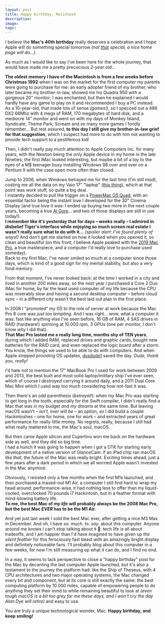 ```yaml
---
layout: post
title: Happy birthday, Macintosh
description: 
image: 
tags: 
---
```

I believe the **Mac's 40th birthday** really deserves a celebration and I hope Apple will do something special tomorrow _(not [that](https://everymac.com/systems/apple/20th_mac/specs/20th-anniversary-mac.html) special, a nice home page will do...)_.

As much as I would like to say I've been here for the whole journey, that would have made me a pretty precocious _2-year old_...

**The oldest memory I have of the Macintosh is from a few weeks before Christmas 1992** when I was on the market for the first computer my parents were going to purchase for me: an early adopter friend of my brother, who later became my brother-in-law, showed me his Quadra 950 with a gorgeous 20" monitor; I was enchanted, but then he explained I would hardly have any game to play on it and recommended I buy a PC instead.<br>
As a 10-year-old, that made lots of sense _(games!)_, so I specced out a 486 DX2 66Mhz with 4 megs of RAM, 170 megabytes of hard disk, and a mediocre 14" monitor and went on with my days of Monkey Island, Syndicate, Theme Park, Scream and so many more games I fondly remember... But rest assured, **to this day I still give my brother-in-law grief for that suggestion**, which I suspect had more to do with him not wanting to provide tech support to a pestiferous kid!

Then, I didn't really pay much attention to Apple Computers inc. for many years, with the Newton being the only Apple device in my home in the late Nineties; the first iMac looked interesting, but maybe a bit of a toy to the eyes of a M$ teenager busy installing Windows 98 over and over on a Pentium II with the case open more often than closed.

Jump to 2006, when Windows betrayed me for the last time (I'm still _mad_), costing me all the data on my Vaio 17" "laptop" ([this thing](https://www.ebay.co.uk/itm/134900797920?hash=item1f68b6d1e0:g:aZMAAOSwD~ZlrTwT)), which at that point was work stuff, so quite a big deal.<br>
I instantly decided to pull the trigger on a [PowerMac G5 Quad](https://en.wikipedia.org/wiki/Power_Mac_G5), with an essential factor being the instant love I developed for the 30" Cinema Display (and true love it was: I ended up buying two more in the next couple years, becoming a true [Al Gore](https://www.reddit.com/r/Monitors/comments/mjuett/history_al_gore_sitting_in_front_of_three_30/)... and two of those displays are still in use today!).<br>
**I remember like it's yesterday that for days – weeks really – I admired in disbelief Tiger's interface while enjoying so much screen real estate I wasn't really sure what to do with it...** _(spoiler alert: I've found plenty of ways!)_
And don't get me started on how it looked when you opened it, so clean and beautiful (on this front, I believe Apple peaked with the [2019 Mac Pro](https://images.anandtech.com/doci/15218/360__b0vqz8pfgqoi_large.jpg), a true masterpiece, and a computer I'd really love to purchase used someday).<br>
Back to my first Mac, I've never smiled so much at a computer since those days, which is kind of a good sign for my mental stability, but also a very fond memory.

From that moment, I've never looked back: at the time I worked in a city and lived in another 200 miles away, so the next year I purchased a Core 2 Duo iMac for home, by far the least used computer of my life because the CPU was miserably slow and having a second desktop computer – before cloud sync – in a different city wasn't the best laid out plan in the first place.

In 2008 I "promoted" my G5 to the role of server at work because the Mac Pro 8 core was _just too tempting_. And I was right... wow, what a computer it was: fast like anything else I've seen before, 16 GB of RAM, 4 SAS drives in RAID (hardware!) spinning at 10.000 rpm, 3 GPUs (one per monitor, I don't know _why_ I did that).<br>
**That Mac Pro lasted me a really long time, months shy of TEN years**, during which I added RAM, replaced drives and graphic cards, bought new batteries for the RAID card, and even replaced the logic board after a storm. You know, the things we used to be able to do with computers. And when Apple stopped providing OS updates, [dosdude1](http://dosdude1.com) saved the day. _Dude, thank you, really!_

I'd hate not to mention the 17" MacBook Pro I used for work between 2009 and 2013, the best built and most solid laptop/military ship I've ever seen, which of course I _destroyed_ carrying it around daily, and a 2011 Dual Core Mac Mini which I used way too much considering how not-fast it was.

Then there's an odd parenthesis (_betrayal!_): when my Mac Pro was starting to get long in the tooth, especially for the Swift compiler, I didn't really find a Mac that was in my budget _and my dreams_ at the same time. But leaving macOS wasn't – _isn't, ever will be_ – an option, so I did build a couple Hackintoshes – one for home, one for work – and extracted years of great performance for really little money. No regrets, really, because I still had what really mattered to me, the Mac's soul, macOS.

But then came Apple silicon and Cupertino won me back on the hardware side as well, and they did so big time.<br>
I had a hunch it was going to happen when I got a DTK for starting early development of a native version of GlanceCam: if an iPad chip ran macOS _like that_, the future of the Mac was really bright. Exciting times ahead, just a few years after a dark period in which we all worried Apple wasn't invested in the Mac anymore.

Obviously, I resisted only a few months when the first M1s launched, and then purchased a maxed-out M1 Air, a computer I still find hard to wrap my head around: performance-wise, it had nothing less to offer than my liquid-cooled, overclocked 70 pounds i7 Hackintosh, but in a feather format with mind-blowing battery life.<br>
**To me, the best Mac of _my life_ will probably always be the 2008 Mac Pro, but the best Mac _EVER_ has to be the M1 Air.**

And yet just last week I sold the best Mac ever, after getting a nice M3 Max in December. And oh, I have _so. much. to. say._ about this computer. Anyone around me knows I can't stop talking about it 😬: tech life is all about tradeoffs, and I am happier than I'd have imagined to have given up _the silent feather_ for this ferociously fast beast with an amazingly bright display and definitely noticeable fans. I'll probably blog about this computer in a few weeks, for now I'm still measuring up what it can do, and I find no end.

In a way, it seems to lack perspective to close a "happy birthday" post for the Mac by decanting the last computer Apple launched, but it's also a testament to the journey the platform had: like the Ship of Theseus, with 4 CPU architectures and two major operating systems, the Mac changed every bit and component, but at its core is still exactly the same: the best computing platform by 10.000 miles, capable of empowering people to do anything they set their mind to while remaining beautiful to look at _(even tough macOS is a bit too grey for me these days, and I won't cry the day Alan Dye will retire)_ and easy to use. 

You are truly a unique technological wonder, Mac. **Happy birthday, and keep smiling!**